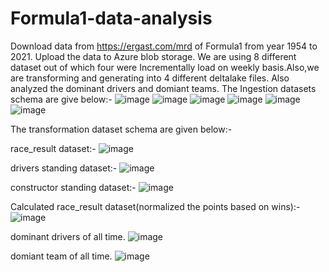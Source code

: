 # Formula1-data-analysis
Download data from https://ergast.com/mrd of Formula1 from year 1954 to 2021. Upload the data to Azure blob storage.
We are using 8 different dataset out of which four were Incrementally load on weekly basis.Also,we are transforming and generating into 4 different deltalake files.
Also analyzed the dominant drivers and domiant teams.
The Ingestion datasets schema are give below:-
![image](https://user-images.githubusercontent.com/43174715/172060368-e0ea7c13-2d03-4cae-ac0f-a9e1960b4a48.png)
![image](https://user-images.githubusercontent.com/43174715/172060452-536faafe-fe9d-4cae-9813-f3c61611c009.png)
![image](https://user-images.githubusercontent.com/43174715/172060473-cbd83f2d-7479-42d5-98a8-6d8ae9e08876.png)
![image](https://user-images.githubusercontent.com/43174715/172060488-0097ab10-45e6-4d64-b6ab-eeb15821a0cf.png)
![image](https://user-images.githubusercontent.com/43174715/172060521-fc6909ad-c929-4635-9a0a-cd886c2b6435.png)
![image](https://user-images.githubusercontent.com/43174715/172060543-356fe8b5-83ea-4321-863c-fdb4aec5a382.png)

The transformation dataset schema are given below:-

race_result dataset:-
![image](https://user-images.githubusercontent.com/43174715/172061190-87b06bf5-0868-44e8-bae5-2f942301b0a2.png)

drivers standing dataset:-
![image](https://user-images.githubusercontent.com/43174715/172061255-0ffd4af2-56c0-4bcd-9eb5-58b39f6a458f.png)

constructor standing dataset:-
![image](https://user-images.githubusercontent.com/43174715/172061361-9081c67c-196e-4156-9eff-f67f72c2e88a.png)

Calculated race_result dataset(normalized the points based on wins):-
![image](https://user-images.githubusercontent.com/43174715/172061468-9ba3964c-010b-4574-8953-e323b85d16b8.png)

dominant drivers of all time.
![image](https://user-images.githubusercontent.com/43174715/172063883-5ccf5644-67ad-4e87-aab6-78e00ca757eb.png)

domiant team of all time.
![image](https://user-images.githubusercontent.com/43174715/172063964-7e74381a-f07a-4637-958e-b2ed70fa7cc4.png)

